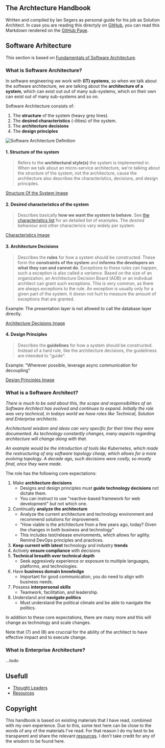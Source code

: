 ## The Archtecture Handbook
Written and compiled by Ian Segers as personal guide for his job as Solution Architect.
In case you are reading this directyly on [GitHub](https://github.com/SegersIan/architecture-handbook), you can read this Markdown rendered on the [GitHub Page](https://segersian.github.io/architecture-handbook/).

## Software Arhitecture

This section is based on [Fundamentals of Software Architecture](https://fundamentalsofsoftwarearchitecture.com/).

### What is Software Architecture?

In software engineering we work with **(IT) systems**, so when we talk about the software architecture, we are talking about the **architecture of a system**, which can exist out out of many sub-systems, which on their own can exist out of many sub-systems and so on.

Software Architecture consists of:
1. The **structure** of the system (heavy grey lines).
2. The **desired characteristics** (-ilities) of the system.
3. The **architecture decisions**
4. The **design principles**

![Software Architecture Definition](https://fundamentalsofsoftwarearchitecture.com/images/book/fosa_0102.png)

#### 1. Structure of the system

> Refers to the **architectural style(s)** the system is implemented in. 
> When we talk about an micro-service architecture, we're talking about the structure of the system, not the architecture, cause the architecture also describes the characteristics, decisions, and design principles.

[Structure Of the System Image](https://fundamentalsofsoftwarearchitecture.com/images/book/fosa_0103.png)

#### 2. Desired characteristics of the system

> Describes basically **how we want the system to behave**. See [the characteristics list](architecture-characteristics.md) for an detailed list of examples. The *desired* behaviour and other charactericis vary widely per system.

[Characteristics Image](https://fundamentalsofsoftwarearchitecture.com/images/book/fosa_0104.png)

#### 3. Architecture Decisions

>Describes the **rules** for how a system should be constructed. These form the **constraints of the system** and **informs the developers on what they can and cannot do**.
>Exceptions to these rules can happen, such a exception is also called a *variance*. Based on the size of an organization, an Architecture Decision Board (ADB) or an indivdual architect can grant such exceptions. This is very common, as there are always exceptions to the rule. An exception is usually only for a given part of the system. It doesn not hurt to measure the amount of exceptions that are granted.

Example: The presentation layer is not allowed to call the database layer directly.

[Architecture Decisions Image](https://fundamentalsofsoftwarearchitecture.com/images/book/fosa_0105.png)

#### 4. Design Principles

>Describes the **guidelines** for how a system should be constructed. Instead of a hard rule, like the architecture decisions, the guideliness are intended to "guide".

Example: "Wherever possible, leverage async communication for decoupling"

[Design Principles Image](https://fundamentalsofsoftwarearchitecture.com/images/book/fosa_0106.png)

### What is a Software Architect?

*There is much to be said about this, the scope and responsibilities of an Software Architect has evolved and continues to expand. Initially the role was very technical, in todays world we have roles like Technical, Solution and Enterprise architects.*

*Architectural wisdom and ideas can very specific for their time they were documented. As technology constantly changes, many aspects regarding architecture will change along with that.*

*An example would be the introduction of tools like Kubernetes, which made the restructuring of any software topology cheap, which allows for a more evolving topology. A decade ago, such decisions were costly, so mostly final, once they were made.*

The role has the following core expectations:
1. Make **architecture decisions**
    * Designs and design principles must **guide technology decisions** not dictate them.
    * You can instruct to use "reactive-based framework for web development" but not which one.
2. Continually **analyze the architecture**
    * Analyze the current architecture and technology environment and recommend solutions for improvement.
    * "How viable is the artchitecture from a few years ago, today? Given the changes in both business and technology"
    * This includes test/release environments, which allows for agility. Remind DevOps principles and practices.
3. **Keep current with latest** technology and industry **trends**
4. Actively **ensure compliance** with decisions
5. **Technical breadth over technical depth**
    * Seek aggresively experience or exposure to multiple languages, platforms, and technologies.
6. Have **business domain knowledge**
    * Important for good communication, you do need to align with business needs.
7. Possess **interpersonal skills**
    * Teamwork, facilitation, and leadership.
8. Understand and **navigate politics**
    * Must understand the political climate and be able to navigate the politics.

In addition to these core expectations, there are many more and this will change as technology and scale changes.

Note that (7) and (8) are cruccial for the ability of the architect to have effective impact and to execute change.

### What is Enterprise Architecture?

...todo

## Usefull

* [Thought Leaders](thought-leaders.md)
* [Resources](resources.md)

## Copyright

This handbook is based on existing materials that I have read, combined with my own experience. Due to this, some text here can be close to the words of any of the materials I've read. For that reason I do my best to be transparent and share the relevant [resources](resources.md). I don't take credit for any of the wisdom to be found here.